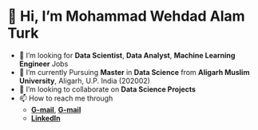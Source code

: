 # 👋 Hi, I’m Mohammad Wehdad Alam Turk
- 👀 I’m looking for **Data Scientist**, **Data Analyst**, **Machine Learning Engineer** Jobs
- 🌱 I’m currently Pursuing **Master** in **Data Science** from **Aligarh Muslim University**, Aligarh, U.P. India (202002)
- 💞️ I’m looking to collaborate on **Data Science Projects**
- 📫 How to reach me through 
  - [**G-mail**](wehdad92@gmail.com), [**G-mail**](gn0756@myamu.ac.in)
  - [**LinkedIn**](https://www.linkedin.com/in/wehdad-alam-037062212/)
